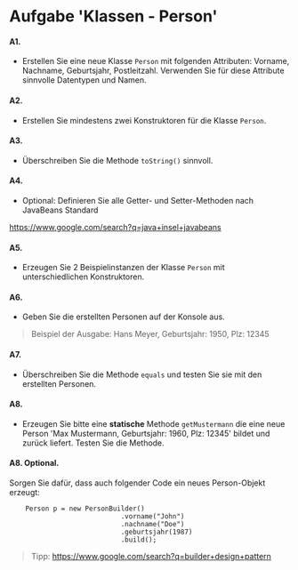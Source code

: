 # Aufgabe 'Klassen - Person'

#### A1.
- Erstellen Sie eine neue Klasse `Person` mit folgenden Attributen: Vorname, Nachname, Geburtsjahr, Postleitzahl. Verwenden Sie für diese Attribute sinnvolle Datentypen und Namen.

#### A2.
- Erstellen Sie mindestens zwei Konstruktoren für die Klasse `Person`.

#### A3.
- Überschreiben Sie die Methode `toString()` sinnvoll.

#### A4.
- Optional: Definieren Sie alle Getter- und Setter-Methoden nach JavaBeans Standard 

<https://www.google.com/search?q=java+insel+javabeans>

#### A5.
- Erzeugen Sie 2 Beispielinstanzen der Klasse `Person` mit unterschiedlichen Konstruktoren.

#### A6.
- Geben Sie die erstellten Personen auf der Konsole aus. 

> Beispiel der Ausgabe: Hans Meyer, Geburtsjahr: 1950, Plz: 12345

#### A7.
- Überschreiben Sie die Methode `equals` und testen Sie sie mit den erstellten Personen.


#### A8.
- Erzeugen Sie bitte eine __statische__ Methode `getMustermann` die eine neue Person 'Max Mustermann, Geburtsjahr: 1960, Plz: 12345' bildet und zurück liefert. Testen Sie die Methode.

#### A8. Optional.

Sorgen Sie dafür, dass auch folgender Code ein neues Person-Objekt erzeugt:


		Person p = new PersonBuilder()
								.vorname("John")
								.nachname("Doe")
								.geburtsjahr(1987)
								.build();


> Tipp: <https://www.google.com/search?q=builder+design+pattern>
